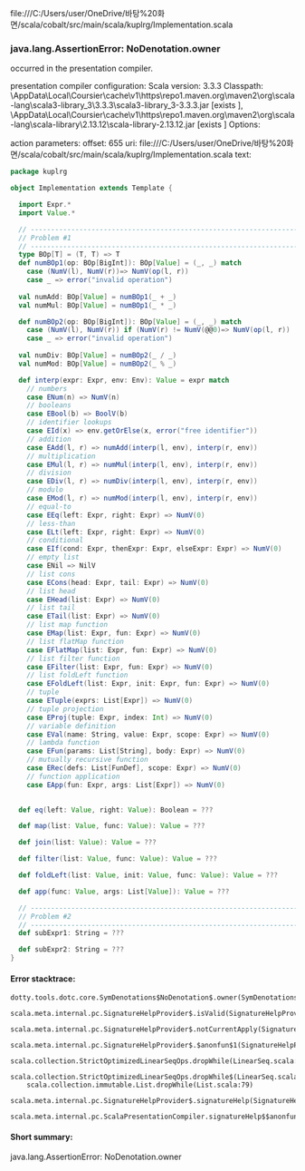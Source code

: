 file:///C:/Users/user/OneDrive/바탕%20화면/scala/cobalt/src/main/scala/kuplrg/Implementation.scala
### java.lang.AssertionError: NoDenotation.owner

occurred in the presentation compiler.

presentation compiler configuration:
Scala version: 3.3.3
Classpath:
<HOME>\AppData\Local\Coursier\cache\v1\https\repo1.maven.org\maven2\org\scala-lang\scala3-library_3\3.3.3\scala3-library_3-3.3.3.jar [exists ], <HOME>\AppData\Local\Coursier\cache\v1\https\repo1.maven.org\maven2\org\scala-lang\scala-library\2.13.12\scala-library-2.13.12.jar [exists ]
Options:



action parameters:
offset: 655
uri: file:///C:/Users/user/OneDrive/바탕%20화면/scala/cobalt/src/main/scala/kuplrg/Implementation.scala
text:
```scala
package kuplrg

object Implementation extends Template {

  import Expr.*
  import Value.*

  // ---------------------------------------------------------------------------
  // Problem #1
  // ---------------------------------------------------------------------------
  type BOp[T] = (T, T) => T
  def numBOp1(op: BOp[BigInt]): BOp[Value] = (_, _) match
    case (NumV(l), NumV(r))=> NumV(op(l, r))
    case _ => error("invalid operation")
  
  val numAdd: BOp[Value] = numBOp1(_ + _)
  val numMul: BOp[Value] = numBOp1(_ * _)

  def numBOp2(op: BOp[BigInt]): BOp[Value] = (_, _) match
    case (NumV(l), NumV(r)) if (NumV(r) != NumV(@@0)=> NumV(op(l, r))
    case _ => error("invalid operation")
  
  val numDiv: BOp[Value] = numBOp2(_ / _)
  val numMod: BOp[Value] = numBOp2(_ % _)

  def interp(expr: Expr, env: Env): Value = expr match
    // numbers
    case ENum(n) => NumV(n)
    // booleans
    case EBool(b) => BoolV(b)
    // identifier lookups
    case EId(x) => env.getOrElse(x, error("free identifier"))
    // addition
    case EAdd(l, r) => numAdd(interp(l, env), interp(r, env))
    // multiplication
    case EMul(l, r) => numMul(interp(l, env), interp(r, env))
    // division
    case EDiv(l, r) => numDiv(interp(l, env), interp(r, env))
    // modulo
    case EMod(l, r) => numMod(interp(l, env), interp(r, env))
    // equal-to
    case EEq(left: Expr, right: Expr) => NumV(0)
    // less-than
    case ELt(left: Expr, right: Expr) => NumV(0)
    // conditional
    case EIf(cond: Expr, thenExpr: Expr, elseExpr: Expr) => NumV(0)
    // empty list
    case ENil => NilV
    // list cons
    case ECons(head: Expr, tail: Expr) => NumV(0)
    // list head
    case EHead(list: Expr) => NumV(0)
    // list tail
    case ETail(list: Expr) => NumV(0)
    // list map function
    case EMap(list: Expr, fun: Expr) => NumV(0)
    // list flatMap function
    case EFlatMap(list: Expr, fun: Expr) => NumV(0)
    // list filter function
    case EFilter(list: Expr, fun: Expr) => NumV(0)
    // list foldLeft function
    case EFoldLeft(list: Expr, init: Expr, fun: Expr) => NumV(0)
    // tuple
    case ETuple(exprs: List[Expr]) => NumV(0)
    // tuple projection
    case EProj(tuple: Expr, index: Int) => NumV(0)
    // variable definition
    case EVal(name: String, value: Expr, scope: Expr) => NumV(0)
    // lambda function
    case EFun(params: List[String], body: Expr) => NumV(0)
    // mutually recursive function
    case ERec(defs: List[FunDef], scope: Expr) => NumV(0)
    // function application
    case EApp(fun: Expr, args: List[Expr]) => NumV(0)
  

  def eq(left: Value, right: Value): Boolean = ???

  def map(list: Value, func: Value): Value = ???

  def join(list: Value): Value = ???

  def filter(list: Value, func: Value): Value = ???

  def foldLeft(list: Value, init: Value, func: Value): Value = ???

  def app(func: Value, args: List[Value]): Value = ???

  // ---------------------------------------------------------------------------
  // Problem #2
  // ---------------------------------------------------------------------------
  def subExpr1: String = ???

  def subExpr2: String = ???
}

```



#### Error stacktrace:

```
dotty.tools.dotc.core.SymDenotations$NoDenotation$.owner(SymDenotations.scala:2607)
	scala.meta.internal.pc.SignatureHelpProvider$.isValid(SignatureHelpProvider.scala:83)
	scala.meta.internal.pc.SignatureHelpProvider$.notCurrentApply(SignatureHelpProvider.scala:94)
	scala.meta.internal.pc.SignatureHelpProvider$.$anonfun$1(SignatureHelpProvider.scala:48)
	scala.collection.StrictOptimizedLinearSeqOps.dropWhile(LinearSeq.scala:280)
	scala.collection.StrictOptimizedLinearSeqOps.dropWhile$(LinearSeq.scala:278)
	scala.collection.immutable.List.dropWhile(List.scala:79)
	scala.meta.internal.pc.SignatureHelpProvider$.signatureHelp(SignatureHelpProvider.scala:48)
	scala.meta.internal.pc.ScalaPresentationCompiler.signatureHelp$$anonfun$1(ScalaPresentationCompiler.scala:435)
```
#### Short summary: 

java.lang.AssertionError: NoDenotation.owner
